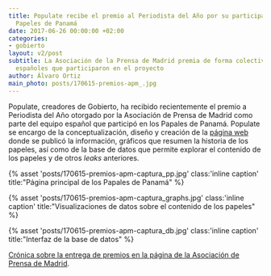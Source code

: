 ```yaml
---
title: Populate recibe el premio al Periodista del Año por su participación en los
  Papeles de Panamá
date: 2017-06-26 00:00:00 +02:00
categories:
- gobierto
layout: v2/post
subtitle: La Asociación de la Prensa de Madrid premia de forma colectiva a todos los
  españoles que participaron en el proyecto
author: Álvaro Ortiz
main_photo: posts/170615-premios-apm_.jpg
---
```


Populate, creadores de Gobierto, ha recibido recientemente el premio a Periodista del Año otorgado por la Asociación de Prensa de Madrid como parte del equipo español que participó en los Papales de Panamá. Populate se encargo de la conceptualización, diseño y creación de la [página web](http://panamapapers.icij.org) donde se publicó la información, gráficos que resumen la historia de los papeles, así como de la base de datos que permite explorar el contenido de los papeles y de otros _leaks_ anteriores.

{% asset 'posts/170615-premios-apm-captura_pp.jpg' class:'inline caption' title:"Página principal de los Papales de Panamá" %}

{% asset 'posts/170615-premios-apm-captura_graphs.jpg' class:'inline caption' title:"Visualizaciones de datos sobre el contenido de los papeles" %}

{% asset 'posts/170615-premios-apm-captura_db.jpg' class:'inline caption' title:"Interfaz de la base de datos" %}

[Crónica sobre la entrega de premios en la página de la Asociación de Prensa de Madrid](http://www.apmadrid.es/comunicado/victoria-prego-en-los-premios-apm-de-periodismo-los-periodistas-tenemos-la-obligacion-de-resistir/).
